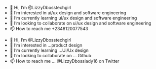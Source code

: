 - 👋 Hi, I’m @LizzyDbosstechgirl
- 👀 I’m interested in ui/ux design and software engineering
- 🌱 I’m currently learning ui/ux design and software engineering
- 💞️ I’m looking to collaborate on ui/ux design and software engineering
- 📫 How to reach me +2348120077543

<!---
LizzyDbosstechgirl/LizzyDbosstechgirl is a ✨ special ✨ repository because its `README.md` (this file) appears on your GitHub profile.
You can click the Preview link to take a look at your changes.
--->

- 👋 Hi, I’m @LizzyDbosstechgirl
- 👀 I’m interested in ...product design
- 🌱 I’m currently learning ...Ui/Ux design
- 💞️ I’m looking to collaborate on ... Github
- 📫 How to reach me ... @LizzyDbosslady16 on Twitter
